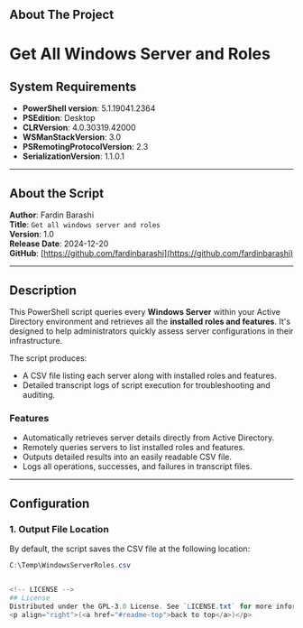 <!-- ABOUT THE PROJECT -->
## About The Project
# Get All Windows Server and Roles

## System Requirements
- **PowerShell version**: 5.1.19041.2364  
- **PSEdition**: Desktop  
- **CLRVersion**: 4.0.30319.42000  
- **WSManStackVersion**: 3.0  
- **PSRemotingProtocolVersion**: 2.3  
- **SerializationVersion**: 1.1.0.1  

---

## About the Script
**Author**: Fardin Barashi  
**Title**: `Get all windows server and roles`  
**Version**: 1.0  
**Release Date**: 2024-12-20  
**GitHub**: [https://github.com/fardinbarashi](https://github.com/fardinbarashi)

---

## Description

This PowerShell script queries every **Windows Server** within your Active Directory environment and retrieves all the **installed roles and features**. It's designed to help administrators quickly assess server configurations in their infrastructure.

The script produces:

- A CSV file listing each server along with installed roles and features.
- Detailed transcript logs of script execution for troubleshooting and auditing.

### Features

- Automatically retrieves server details directly from Active Directory.
- Remotely queries servers to list installed roles and features.
- Outputs detailed results into an easily readable CSV file.
- Logs all operations, successes, and failures in transcript files.

---

<!-- GETTING STARTED -->
## Configuration

### 1. Output File Location

By default, the script saves the CSV file at the following location:

```powershell
C:\Temp\WindowsServerRoles.csv


<!-- LICENSE -->
## License
Distributed under the GPL-3.0 License. See `LICENSE.txt` for more information.
<p align="right">(<a href="#readme-top">back to top</a>)</p>
